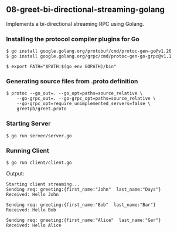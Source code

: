 ## 08-greet-bi-directional-streaming-golang

Implements a bi-directional streaming RPC using Golang.

### Installing the protocol compiler plugins for Go

```shell
$ go install google.golang.org/protobuf/cmd/protoc-gen-go@v1.26
$ go install google.golang.org/grpc/cmd/protoc-gen-go-grpc@v1.1

$ export PATH="$PATH:$(go env GOPATH)/bin"
```

### Generating source files from .proto definition

```shell
$ protoc --go_out=. --go_opt=paths=source_relative \
    --go-grpc_out=. --go-grpc_opt=paths=source_relative \
    --go-grpc_opt=require_unimplemented_servers=false \
    greetpb/greet.proto
```

### Starting Server

`$ go run server/server.go`

### Running Client

`$ go run client/client.go`

Output:

```
Starting client streaming...
Sending req: greeting:{first_name:"John"  last_name:"Days"}
Received: Hello John

Sending req: greeting:{first_name:"Bob"  last_name:"Bar"}
Received: Hello Bob

Sending req: greeting:{first_name:"Alice"  last_name:"Ger"}
Received: Hello Alice

```
